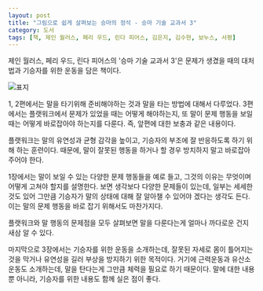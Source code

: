```yaml
---
layout: post
title: "그림으로 쉽게 살펴보는 승마의 정석 - 승마 기술 교과서 3"
category: 도서
tags: [책, 제인 월러스, 페리 우드, 린다 피어스, 김은지, 김수현, 보누스, 서평]
---
```


제인 월러스, 페리 우드, 린다 피어스의
'승마 기술 교과서 3'은
문제가 생겼을 때의 대처법과 기승자를 위한 운동을 담은 책이다.

![표지](https://lh3.googleusercontent.com/q5BMpe1-4RY9kPKAe26dA1Wr3fFxatXNlHr0coMnjUEyic7-N41jQSvW84MEyUREfTVYpwXIBh8w_A=s480)

1, 2편에서는 말을 타기위해 준비해야하는 것과
말을 타는 방법에 대해서 다루었다.
3편에서는
플랫워크에서 문제가 있었을 때는 어떻게 해야하는지,
또 말이 문제 행동을 보일때는 어떻게 바로잡아야 하는지를 다룬다.
즉, 앞편에 대한 보충과 같은 내용이다.

플랫워크는 말의 유연성과 균형 감각을 높이고,
기승자의 부조에 잘 반응하도록 하기 위해 하는 훈련이다.
때문에, 말이 잘못된 행동을 하거나 할 경우
방치하지 말고 바로잡아주어야 한다.

1장에서는 말이 보일 수 있는 다양한 문제 행동들을 예로 들고,
그것의 이유는 무엇이며 어떻게 고쳐야 할지를 설명한다.
보면 생각보다 다양한 문제들이 있는데,
일부는 세세한 것도 있어
그만큼 기승자가 말의 상태에 대해 잘 알아챌 수 있어야 겠다는 생각도 든다.
이는 말의 문제 행동을 바로 잡기 위해서도 마찬가지다.

플랫워크와 말 행동의 문제점을 모두 살펴보면
말을 다룬다는게 얼마나 까다로운 건지 새삼 알 수 있다.

마지막으로 3장에서는 기승자를 위한 운동을 소개하는데,
잘못된 자세로 몸이 틀어지는 것을 막거나
유연성을 길러 부상을 방지하기 위한 목적이다.
거기에 근력운동과 유산소 운동도 소개하는데,
말을 탄다는게 그만큼 체력을 필요로 하기 때문이다.
말에 대한 내용 뿐 아니라,
기승자를 위한 내용도 함께 실은 점이 좋다.
